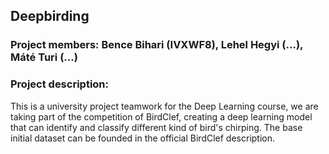 ## Deepbirding
### Project members: Bence Bihari (IVXWF8), Lehel Hegyi (...), Máté Turi (...)
### Project description: 
This is a university project teamwork for the Deep Learning course, we are taking part of the competition of BirdClef, 
creating a deep learning model that can identify and classify different kind of bird's chirping. The base initial dataset can be founded in the official BirdClef description.


